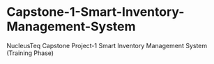 # Capstone-1-Smart-Inventory-Management-System
NucleusTeq Capstone Project-1 Smart Inventory Management System (Training Phase)
